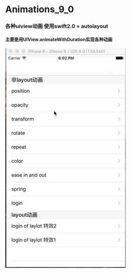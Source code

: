 # Animations_9_0
### 各种uiview动画 使用swift2.0 + autolayout 
#### 主要是用UIView.animateWithDuration实现各种动画

![](https://github.com/sidetlw/Animations_9_0/blob/master/positionAnimation/screenShots/animate.gif)
